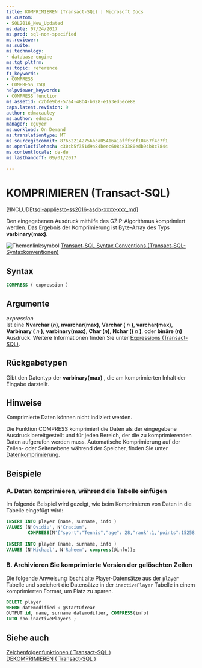 ```yaml
---
title: KOMPRIMIEREN (Transact-SQL) | Microsoft Docs
ms.custom:
- SQL2016_New_Updated
ms.date: 07/24/2017
ms.prod: sql-non-specified
ms.reviewer: 
ms.suite: 
ms.technology:
- database-engine
ms.tgt_pltfrm: 
ms.topic: reference
f1_keywords:
- COMPRESS
- COMPRESS_TSQL
helpviewer_keywords:
- COMPRESS function
ms.assetid: c2bfe9b8-57a4-48b4-b028-e1a3ed5ece88
caps.latest.revision: 9
author: edmacauley
ms.author: edmaca
manager: cguyer
ms.workload: On Demand
ms.translationtype: MT
ms.sourcegitcommit: 876522142756bca05416a1afff3cf10467f4c7f1
ms.openlocfilehash: c30cb5f351d9a84beec608483380edb94b8c7844
ms.contentlocale: de-de
ms.lasthandoff: 09/01/2017

---
```

# <a name="compress-transact-sql"></a>KOMPRIMIEREN (Transact-SQL)
[!INCLUDE[tsql-appliesto-ss2016-asdb-xxxx-xxx_md](../../includes/tsql-appliesto-ss2016-asdb-xxxx-xxx-md.md)]

Den eingegebenen Ausdruck mithilfe des GZIP-Algorithmus komprimiert werden. Das Ergebnis der Komprimierung ist Byte-Array des Typs **varbinary(max)**.
  
![Themenlinksymbol](../../database-engine/configure-windows/media/topic-link.gif "Topic link icon") [Transact-SQL Syntax Conventions (Transact-SQL-Syntaxkonventionen)](../../t-sql/language-elements/transact-sql-syntax-conventions-transact-sql.md)
  
## <a name="syntax"></a>Syntax  
  
```sql
COMPRESS ( expression )  
```  
  
## <a name="arguments"></a>Argumente  
*expression*  
Ist eine **Nvarchar (***n***)**, **nvarchar(max)**, **Varchar (**  *n*  **)**, **varchar(max)**, **Varbinary (**  *n*  **)**, **varbinary(max)**, **Char (***n***)**, **Nchar ()**   *n*  **)**, oder **binäre (***n***)** Ausdruck. Weitere Informationen finden Sie unter [Expressions &#40;Transact-SQL&#41;](../../t-sql/language-elements/expressions-transact-sql.md).
  
## <a name="return-types"></a>Rückgabetypen
Gibt den Datentyp der **varbinary(max)** , die am komprimierten Inhalt der Eingabe darstellt.
  
## <a name="remarks"></a>Hinweise  
Komprimierte Daten können nicht indiziert werden.
  
Die Funktion COMPRESS komprimiert die Daten als der eingegebene Ausdruck bereitgestellt und für jeden Bereich, der die zu komprimierenden Daten aufgerufen werden muss. Automatische Komprimierung auf der Zeilen- oder Seitenebene während der Speicher, finden Sie unter [Datenkomprimierung](../../relational-databases/data-compression/data-compression.md).
  
## <a name="examples"></a>Beispiele  
  
### <a name="a-compress-data-during-the-table-insert"></a>A. Daten komprimieren, während die Tabelle einfügen  
Im folgende Beispiel wird gezeigt, wie beim Komprimieren von Daten in die Tabelle eingefügt wird:
  
```sql
INSERT INTO player (name, surname, info )  
VALUES (N'Ovidiu', N'Cracium',   
        COMPRESS(N'{"sport":"Tennis","age": 28,"rank":1,"points":15258, turn":17}'));  
  
INSERT INTO player (name, surname, info )  
VALUES (N'Michael', N'Raheem', compress(@info));  
```  
  
### <a name="b-archive-compressed-version-of-deleted-rows"></a>B. Archivieren Sie komprimierte Version der gelöschten Zeilen  
Die folgende Anweisung löscht alte Player-Datensätze aus der `player` Tabelle und speichert die Datensätze in der `inactivePlayer` Tabelle in einem komprimierten Format, um Platz zu sparen.
  
```sql
DELETE player  
WHERE datemodified < @startOfYear  
OUTPUT id, name, surname datemodifier, COMPRESS(info)   
INTO dbo.inactivePlayers ;  
```  
  
## <a name="see-also"></a>Siehe auch
[Zeichenfolgenfunktionen &#40; Transact-SQL &#41;](../../t-sql/functions/string-functions-transact-sql.md)  
[DEKOMPRIMIEREN &#40; Transact-SQL &#41;](../../t-sql/functions/decompress-transact-sql.md)
  
  

